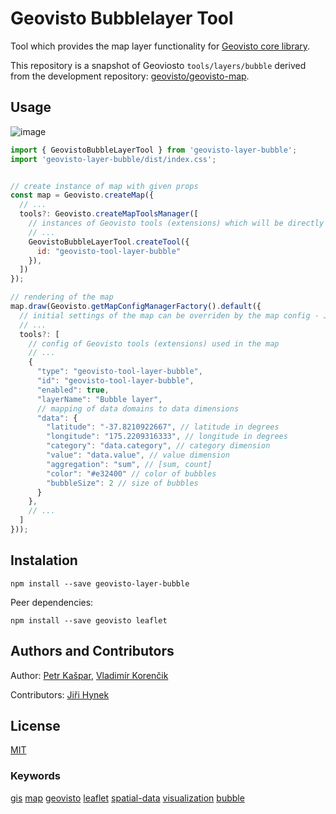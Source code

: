 # Geovisto Bubblelayer Tool

Tool which provides the map layer functionality for [Geovisto core library](https://github.com/geovisto/geovisto).

This repository is a snapshot of Geoviosto `tools/layers/bubble` derived from the development repository: [geovisto/geovisto-map](https://github.com/geovisto/geovisto-map).

## Usage

![image](https://user-images.githubusercontent.com/44326793/231517793-49dfea9d-b7bb-407f-841f-1c87c0665633.png)

```js
import { GeovistoBubbleLayerTool } from 'geovisto-layer-bubble';
import 'geovisto-layer-bubble/dist/index.css';


// create instance of map with given props
const map = Geovisto.createMap({
  // ...
  tools?: Geovisto.createMapToolsManager([
    // instances of Geovisto tools (extensions) which will be directly used in the map
    // ...
    GeovistoBubbleLayerTool.createTool({
      id: "geovisto-tool-layer-bubble"
    }),
  ])
});

// rendering of the map
map.draw(Geovisto.getMapConfigManagerFactory().default({
  // initial settings of the map can be overriden by the map config - JSON structure providing user settings
  // ...
  tools?: [
    // config of Geovisto tools (extensions) used in the map
    // ...
    {
      "type": "geovisto-tool-layer-bubble",
      "id": "geovisto-tool-layer-bubble",
      "enabled": true,
      "layerName": "Bubble layer",
      // mapping of data domains to data dimensions
      "data": {
        "latitude": "-37.8210922667", // latitude in degrees
        "longitude": "175.2209316333", // longitude in degrees
        "category": "data.category", // category dimension
        "value": "data.value", // value dimension
        "aggregation": "sum", // [sum, count]
        "color": "#e32400" // color of bubbles
        "bubbleSize": 2 // size of bubbles
      }
    },
    // ...
  ]
}));
```

## Instalation

`npm install --save geovisto-layer-bubble`

Peer dependencies:

`npm install --save geovisto leaflet`

## Authors and Contributors

Author: [Petr Kašpar](https://github.com/xkaspa40), [Vladimír Korenčik](https://github.com/froztt)

Contributors: [Jiři Hynek](https://github.com/jirka)

## License

[MIT](https://github.com/geovisto/geovisto-layer-bubble/blob/master/LICENSE)

### Keywords

[gis](https://www.npmjs.com/search?q=keywords:gis) [map](https://www.npmjs.com/search?q=keywords:map) [geovisto](https://www.npmjs.com/search?q=keywords:geovisto) [leaflet](https://www.npmjs.com/search?q=keywords:leaflet) [spatial-data](https://www.npmjs.com/search?q=keywords:spatial-data) [visualization](https://www.npmjs.com/search?q=keywords:visualization) [bubble](https://www.npmjs.com/search?q=keywords:bubble)
